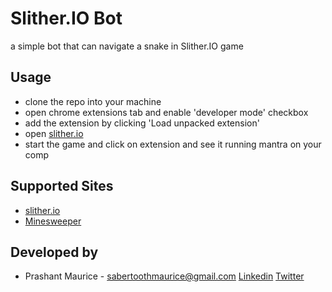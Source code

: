 Slither.IO Bot
====================

a simple bot that can navigate a snake in Slither.IO game

## Usage

 * clone the repo into your machine
 * open chrome extensions tab and enable 'developer mode' checkbox
 * add the extension by clicking 'Load unpacked extension'
 * open [slither.io](http://slither.io/)
 * start the game and click on extension and see it running mantra on your comp
 
## Supported Sites
 * [slither.io](http://slither.io/)
 * [Minesweeper](http://minesweeperonline.com/)

## Developed by

  * Prashant Maurice - <sabertoothmaurice@gmail.com> [Linkedin](https://in.linkedin.com/in/prashantmaurice) [Twitter](https://twitter.com/MauricePrashant)
